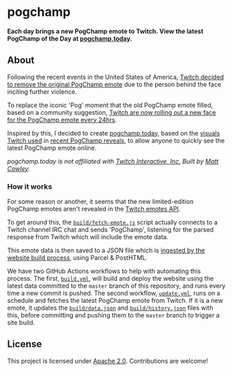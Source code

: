 # pogchamp

**Each day brings a new PogChamp emote to Twitch. View the latest PogChamp of the Day at [pogchamp.today](https://pogchamp.today).**

## About

Following the recent events in the United States of America, [Twitch decided to remove the original PogChamp emote](https://twitter.com/Twitch/status/1347003152222937088) due to the person behind the face inciting further violence.

To replace the iconic 'Pog' moment that the old PogChamp emote filled, based on a community suggestion, [Twitch are now rolling out a new face for the PogChamp emote every 24hrs](https://twitter.com/Twitch/status/1347589555197595650).

Inspired by this, I decided to create [pogchamp.today](https://pogchamp.today), based on the [visuals Twitch used](https://twitter.com/Twitch/status/1347953496964931601) in [recent PogChamp reveals](https://twitter.com/Twitch/status/1348314946501808135), to allow anyone to quickly see the latest PogChamp emote online.

*pogchamp.today is not affiliated with [Twitch Interactive, Inc.](https://www.twitch.tv/about/) Built by [Matt Cowley](https://mattcowley.co.uk/).*

### How it works

For some reason or another, it seems that the new limited-edition PogChamp emotes aren't revealed in the [Twitch emotes API](https://dev.twitch.tv/docs/v5/reference/chat#get-all-chat-emoticons).

To get around this, the [`build/fetch-emote.js`](build/fetch-emote.js) script actually connects to a Twitch channel IRC chat and sends 'PogChamp', listening for the parsed response from Twitch which will include the emote data.

This emote data is then saved to a JSON file which is [ingested by the website build process](.posthtmlrc.js), using Parcel & PostHTML.

We have two GitHub Actions workflows to help with automating this process.
The first, [`build.yml`](.github/workflows/build.yml), will build and deploy the website using the latest data committed to the `master` branch of this repository, and runs every time a new commit is pushed.
The second workflow, [`update.yml`](.github/workflows/update.yml), runs on a schedule and fetches the latest PogChamp emote from Twitch. If it is a new emote, it updates the [`build/data.json`](build/data.json) and [`build/history.json`](build/history.json) files with this, before committing and pushing them to the `master` branch to trigger a site build.

## License

This project is licensed under [Apache 2.0](LICENSE). Contributions are welcome!
